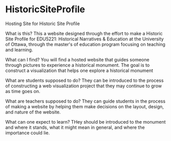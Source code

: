 # HistoricSiteProfile
Hosting Site for Historic Site Profile

What is this?
This a website designed through the effort to make a Historic Site Profile for EDU5221: Historical Narratives & Education at the University of Ottawa, through the master's of education program focusing on teaching and learning.

What can I find?
You will find a hosted website that guides someone through pictures to experience a historical monument. The goal is to construct a visualization that helps one explore a historical monument

What are students supposed to do?
They can be introduced to the process of constructing a web visualization project that they may continue to grow as time goes on.

What are teachers supposed to do?
They can guide students in the process of making a website by helping them make decisions on the layout, design, and nature of the website.

What can one expect to learn?
THey should be introduced to the monument and where it stands, what it might mean in general, and where the importance could lie.
